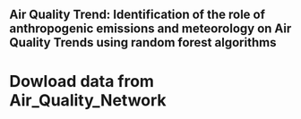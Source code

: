 ## Air Quality Trend: Identification of the role of anthropogenic emissions and meteorology on Air Quality Trends using random forest algorithms
# Dowload data from Air_Quality_Network
